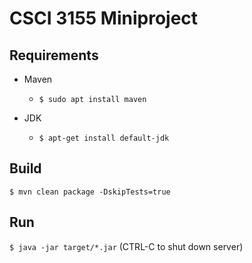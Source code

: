 # CSCI 3155 Miniproject

## Requirements
* Maven
    * `$ sudo apt install maven`

* JDK
    * `$ apt-get install default-jdk`

## Build
`$ mvn clean package -DskipTests=true`

## Run
`$ java -jar target/*.jar`
(CTRL-C to shut down server)
